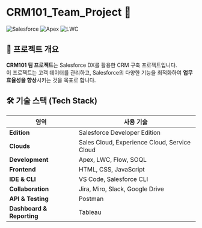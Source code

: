 # CRM101_Team_Project 🚀

![Salesforce](https://img.shields.io/badge/Salesforce-00A1E0?style=flat&logo=Salesforce&logoColor=white)
![Apex](https://img.shields.io/badge/Apex-009EDB?style=flat&logo=Salesforce&logoColor=white)
![LWC](https://img.shields.io/badge/LWC-FF9900?style=flat&logo=Lightning&logoColor=white)

## 📌 프로젝트 개요
**CRM101 팀 프로젝트**는 Salesforce DX를 활용한 CRM 구축 프로젝트입니다.  
이 프로젝트는 고객 데이터를 관리하고, Salesforce의 다양한 기능을 최적화하여 **업무 효율성을 향상**시키는 것을 목표로 합니다.

## 🛠 기술 스택 (Tech Stack)
| 영역       | 사용 기술 |
|------------|--------------------------------|
| **Edition** | Salesforce Developer Edition |
| **Clouds** | Sales Cloud, Experience Cloud, Service Cloud|
| **Development** | Apex, LWC, Flow, SOQL |
| **Frontend** | HTML, CSS, JavaScript |
| **IDE & CLI** | VS Code, Salesforce CLI |
| **Collaboration** | Jira, Miro, Slack, Google Drive |
| **API & Testing** | Postman |
| **Dashboard & Reporting** | Tableau |
